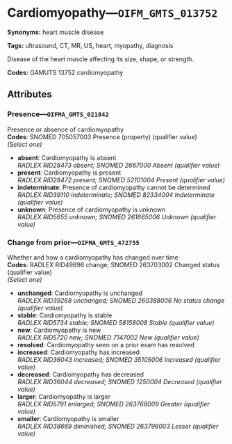 # Cardiomyopathy—`OIFM_GMTS_013752`

**Synonyms:** heart muscle disease

**Tags:** ultrasound, CT, MR, US, heart, myopathy, diagnosis

Disease of the heart muscle affecting its size, shape, or strength.

**Codes:** GAMUTS 13752 cardiomyopathy

## Attributes

### Presence—`OIFMA_GMTS_021842`

Presence or absence of cardiomyopathy  
**Codes**: SNOMED 705057003 Presence (property) (qualifier value)  
*(Select one)*

- **absent**: Cardiomyopathy is absent  
_RADLEX RID28473 absent; SNOMED 2667000 Absent (qualifier value)_
- **present**: Cardiomyopathy is present  
_RADLEX RID28472 present; SNOMED 52101004 Present (qualifier value)_
- **indeterminate**: Presence of cardiomyopathy cannot be determined  
_RADLEX RID39110 indeterminate; SNOMED 82334004 Indeterminate (qualifier value)_
- **unknown**: Presence of cardiomyopathy is unknown  
_RADLEX RID5655 unknown; SNOMED 261665006 Unknown (qualifier value)_

### Change from prior—`OIFMA_GMTS_472755`

Whether and how a cardiomyopathy has changed over time  
**Codes**: RADLEX RID49896 change; SNOMED 263703002 Changed status (qualifier value)  
*(Select one)*

- **unchanged**: Cardiomyopathy is unchanged  
_RADLEX RID39268 unchanged; SNOMED 260388006 No status change (qualifier value)_
- **stable**: Cardiomyopathy is stable  
_RADLEX RID5734 stable; SNOMED 58158008 Stable (qualifier value)_
- **new**: Cardiomyopathy is new  
_RADLEX RID5720 new; SNOMED 7147002 New (qualifier value)_
- **resolved**: Cardiomyopathy seen on a prior exam has resolved  
- **increased**: Cardiomyopathy has increased  
_RADLEX RID36043 increased; SNOMED 35105006 Increased (qualifier value)_
- **decreased**: Cardiomyopathy has decreased  
_RADLEX RID36044 decreased; SNOMED 1250004 Decreased (qualifier value)_
- **larger**: Cardiomyopathy is larger  
_RADLEX RID5791 enlarged; SNOMED 263768009 Greater (qualifier value)_
- **smaller**: Cardiomyopathy is smaller  
_RADLEX RID38669 diminished; SNOMED 263796003 Lesser (qualifier value)_